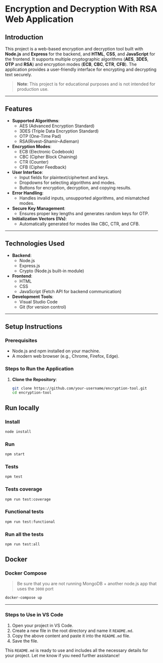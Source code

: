 # **Encryption and Decryption With RSA Web Application**



## **Introduction**

This project is a web-based encryption and decryption tool built with **Node.js** and **Express** for the backend, and **HTML**, **CSS**, and **JavaScript** for the frontend. It supports multiple cryptographic algorithms (**AES**, **3DES**, **OTP** and **RSA**) and encryption modes (**ECB**, **CBC**, **CTR**, **CFB**). The application provides a user-friendly interface for encrypting and decrypting text securely.

> **Note**: This project is for educational purposes and is not intended for production use.

---

## **Features**

- **Supported Algorithms**:
  - AES (Advanced Encryption Standard)
  - 3DES (Triple Data Encryption Standard)
  - OTP (One-Time Pad)
  - RSA(Rivest–Shamir–Adleman)
- **Encryption Modes**:
  - ECB (Electronic Codebook)
  - CBC (Cipher Block Chaining)
  - CTR (Counter)
  - CFB (Cipher Feedback)
- **User Interface**:
  - Input fields for plaintext/ciphertext and keys.
  - Dropdowns for selecting algorithms and modes.
  - Buttons for encryption, decryption, and copying results.
- **Error Handling**:
  - Handles invalid inputs, unsupported algorithms, and mismatched modes.
- **Secure Key Management**:
  - Ensures proper key lengths and generates random keys for OTP.
- **Initialization Vectors (IVs)**:
  - Automatically generated for modes like CBC, CTR, and CFB.

---

## **Technologies Used**

- **Backend**:
  - Node.js
  - Express.js
  - Crypto (Node.js built-in module)
- **Frontend**:
  - HTML
  - CSS
  - JavaScript (Fetch API for backend communication)
- **Development Tools**:
  - Visual Studio Code
  - Git (for version control)

---

## **Setup Instructions**

### **Prerequisites**
- Node.js and npm installed on your machine.
- A modern web browser (e.g., Chrome, Firefox, Edge).

### **Steps to Run the Application**
1. **Clone the Repository**:
   ```bash
   git clone https://github.com/your-username/encryption-tool.git
   cd encryption-tool
## Run locally

### Install

``` bash
node install
```

### Run

``` bash
npm start
```

### Tests

``` bash
npm test
```

### Tests coverage

``` bash
npm run test:coverage
```

### Functional tests

``` bash
npm run test:functional
```

### Run all the tests

``` bash
npm run test:all
```

## Docker

### Docker Compose

> Be sure that you are not running MongoDB + another node.js app that uses the `3000` port

```bash
docker-compose up
```

---

### **Steps to Use in VS Code**
1. Open your project in VS Code.
2. Create a new file in the root directory and name it `README.md`.
3. Copy the above content and paste it into the `README.md` file.
4. Save the file.

This `README.md` is ready to use and includes all the necessary details for your project. Let me know if you need further assistance!

